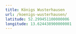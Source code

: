 ```yaml
---
title: Königs Wusterhausen
url: /koenigs-wusterhausen/
latitude: 52.299451100000006
longitude: 13.624438900000001
---
```

